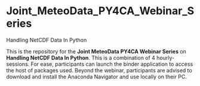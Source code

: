 # Joint_MeteoData_PY4CA_Webinar_Series
Handling NetCDF Data In Python

This is the repository for the <b>Joint MeteoData PY4CA Webinar Series</b> on <b>Handling NetCDF Data In Python</b>. This is a combination of 4 hourly-sessions.
For ease, participants can launch the binder application to access the host of packages used. Beyond the webinar, participants are advised to download and install 
the Anaconda Navigator and use locally on their PC. 
